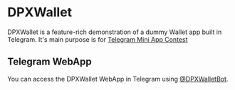 # DPXWallet
DPXWallet is a feature-rich demonstration of a dummy Wallet app built in Telegram. It's main purpose is for [Telegram Mini App Contest](https://t.me/contest/327)

## Telegram WebApp
You can access the DPXWallet WebApp in Telegram using [@DPXWalletBot](https://t.me/DPXWalletBot).